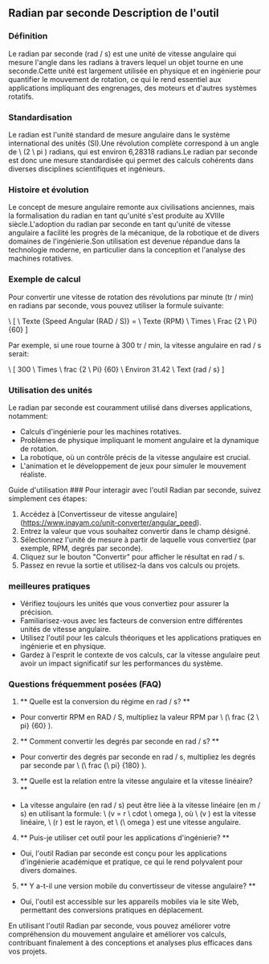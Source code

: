 ## Radian par seconde Description de l'outil

### Définition
Le radian par seconde (rad / s) est une unité de vitesse angulaire qui mesure l'angle dans les radians à travers lequel un objet tourne en une seconde.Cette unité est largement utilisée en physique et en ingénierie pour quantifier le mouvement de rotation, ce qui le rend essentiel aux applications impliquant des engrenages, des moteurs et d'autres systèmes rotatifs.

### Standardisation
Le radian est l'unité standard de mesure angulaire dans le système international des unités (SI).Une révolution complète correspond à un angle de \ (2 \ pi \) radians, qui est environ 6,28318 radians.Le radian par seconde est donc une mesure standardisée qui permet des calculs cohérents dans diverses disciplines scientifiques et ingénieurs.

### Histoire et évolution
Le concept de mesure angulaire remonte aux civilisations anciennes, mais la formalisation du radian en tant qu'unité s'est produite au XVIIIe siècle.L'adoption du radian par seconde en tant qu'unité de vitesse angulaire a facilité les progrès de la mécanique, de la robotique et de divers domaines de l'ingénierie.Son utilisation est devenue répandue dans la technologie moderne, en particulier dans la conception et l'analyse des machines rotatives.

### Exemple de calcul
Pour convertir une vitesse de rotation des révolutions par minute (tr / min) en radians par seconde, vous pouvez utiliser la formule suivante:

\ [
\ Texte {Speed ​​Angular (RAD / S)} = \ Texte {RPM} \ Times \ Frac {2 \ Pi} {60}
\]

Par exemple, si une roue tourne à 300 tr / min, la vitesse angulaire en rad / s serait:

\ [
300 \ Times \ frac {2 \ Pi} {60} \ Environ 31.42 \ Text {rad / s}
\]

### Utilisation des unités
Le radian par seconde est couramment utilisé dans diverses applications, notamment:
- Calculs d'ingénierie pour les machines rotatives.
- Problèmes de physique impliquant le moment angulaire et la dynamique de rotation.
- La robotique, où un contrôle précis de la vitesse angulaire est crucial.
- L'animation et le développement de jeux pour simuler le mouvement réaliste.

Guide d'utilisation ###
Pour interagir avec l'outil Radian par seconde, suivez simplement ces étapes:
1. Accédez à [Convertisseur de vitesse angulaire] (https://www.inayam.co/unit-converter/angular_peed).
2. Entrez la valeur que vous souhaitez convertir dans le champ désigné.
3. Sélectionnez l'unité de mesure à partir de laquelle vous convertiez (par exemple, RPM, degrés par seconde).
4. Cliquez sur le bouton "Convertir" pour afficher le résultat en rad / s.
5. Passez en revue la sortie et utilisez-la dans vos calculs ou projets.

### meilleures pratiques
- Vérifiez toujours les unités que vous convertiez pour assurer la précision.
- Familiarisez-vous avec les facteurs de conversion entre différentes unités de vitesse angulaire.
- Utilisez l'outil pour les calculs théoriques et les applications pratiques en ingénierie et en physique.
- Gardez à l'esprit le contexte de vos calculs, car la vitesse angulaire peut avoir un impact significatif sur les performances du système.

### Questions fréquemment posées (FAQ)

1. ** Quelle est la conversion du régime en rad / s? **
- Pour convertir RPM en RAD / S, multipliez la valeur RPM par \ (\ frac {2 \ pi} {60} \).

2. ** Comment convertir les degrés par seconde en rad / s? **
- Pour convertir des degrés par seconde en rad / s, multipliez les degrés par seconde par \ (\ frac {\ pi} {180} \).

3. ** Quelle est la relation entre la vitesse angulaire et la vitesse linéaire? **
- La vitesse angulaire (en rad / s) peut être liée à la vitesse linéaire (en m / s) en utilisant la formule: \ (v = r \ cdot \ omega \), où \ (v \) est la vitesse linéaire, \ (r \) est le rayon, et \ (\ omega \) est une vitesse angulaire.

4. ** Puis-je utiliser cet outil pour les applications d'ingénierie? **
- Oui, l'outil Radian par seconde est conçu pour les applications d'ingénierie académique et pratique, ce qui le rend polyvalent pour divers domaines.

5. ** Y a-t-il une version mobile du convertisseur de vitesse angulaire? **
- Oui, l'outil est accessible sur les appareils mobiles via le site Web, permettant des conversions pratiques en déplacement.

En utilisant l'outil Radian par seconde, vous pouvez améliorer votre compréhension du mouvement angulaire et améliorer vos calculs, contribuant finalement à des conceptions et analyses plus efficaces dans vos projets.